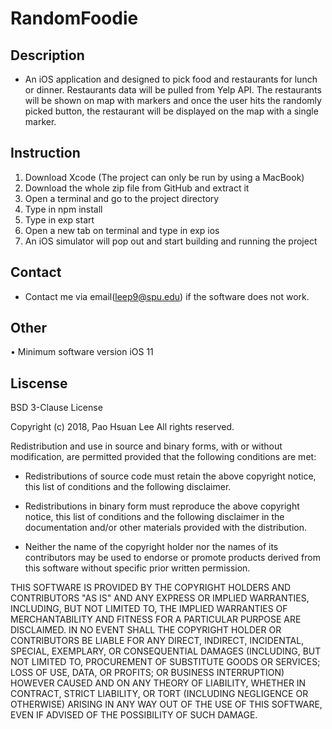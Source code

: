 # RandomFoodie
## Description
- An iOS application and designed to pick food and restaurants for lunch or dinner. Restaurants data will be pulled from Yelp API. The restaurants will be shown on map with markers and once the user hits the randomly picked button, the restaurant will be displayed on the map with a single marker.

## Instruction
1. Download Xcode (The project can only be run by using a MacBook)
2. Download the whole zip file from GitHub and extract it
3. Open a terminal and go to the project directory
4. Type in npm install
5. Type in exp start
6. Open a new tab on terminal and type in exp ios
7. An iOS simulator will pop out and start building and running the project

## Contact
- Contact me via email(leep9@spu.edu) if the software does not work. 

## Other
• Minimum software version iOS 11

## Liscense
BSD 3-Clause License

Copyright (c) 2018, Pao Hsuan Lee
All rights reserved.

Redistribution and use in source and binary forms, with or without
modification, are permitted provided that the following conditions are met:

* Redistributions of source code must retain the above copyright notice, this
  list of conditions and the following disclaimer.

* Redistributions in binary form must reproduce the above copyright notice,
  this list of conditions and the following disclaimer in the documentation
  and/or other materials provided with the distribution.

* Neither the name of the copyright holder nor the names of its
  contributors may be used to endorse or promote products derived from
  this software without specific prior written permission.

THIS SOFTWARE IS PROVIDED BY THE COPYRIGHT HOLDERS AND CONTRIBUTORS "AS IS"
AND ANY EXPRESS OR IMPLIED WARRANTIES, INCLUDING, BUT NOT LIMITED TO, THE
IMPLIED WARRANTIES OF MERCHANTABILITY AND FITNESS FOR A PARTICULAR PURPOSE ARE
DISCLAIMED. IN NO EVENT SHALL THE COPYRIGHT HOLDER OR CONTRIBUTORS BE LIABLE
FOR ANY DIRECT, INDIRECT, INCIDENTAL, SPECIAL, EXEMPLARY, OR CONSEQUENTIAL
DAMAGES (INCLUDING, BUT NOT LIMITED TO, PROCUREMENT OF SUBSTITUTE GOODS OR
SERVICES; LOSS OF USE, DATA, OR PROFITS; OR BUSINESS INTERRUPTION) HOWEVER
CAUSED AND ON ANY THEORY OF LIABILITY, WHETHER IN CONTRACT, STRICT LIABILITY,
OR TORT (INCLUDING NEGLIGENCE OR OTHERWISE) ARISING IN ANY WAY OUT OF THE USE
OF THIS SOFTWARE, EVEN IF ADVISED OF THE POSSIBILITY OF SUCH DAMAGE.
